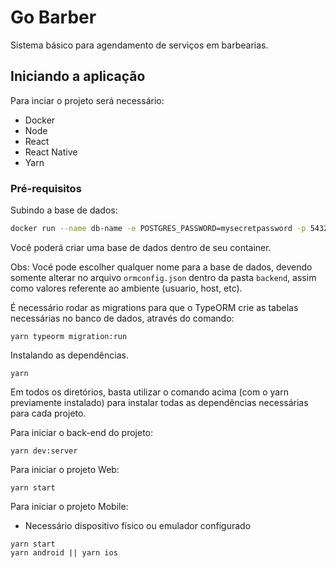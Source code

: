 # Go Barber

Sistema básico para agendamento de serviços em barbearias.

## Iniciando a aplicação

Para inciar o projeto será necessário:

- Docker
- Node
- React
- React Native
- Yarn

### Pré-requisitos

Subindo a base de dados:

```sh
docker run --name db-name -e POSTGRES_PASSWORD=mysecretpassword -p 5432:5432 -d postgres
```

Você poderá criar uma base de dados dentro de seu container.

Obs: Vocé pode escolher qualquer nome para a base de dados, devendo somente alterar no arquivo `ormconfig.json` dentro da pasta `backend`, assim como valores referente ao ambiente (usuario, host, etc).

É necessário rodar as migrations para que o TypeORM crie as tabelas necessárias no banco de dados, através do comando:

```
yarn typeorm migration:run
```

Instalando as dependências.

```
yarn
```

Em todos os diretórios, basta utilizar o comando acima (com o yarn previamente instalado) para instalar todas as dependências necessárias para cada projeto.

Para iniciar o back-end do projeto:

```
yarn dev:server
```

Para iniciar o projeto Web:

```
yarn start
```

Para iniciar o projeto Mobile:

- Necessário dispositivo físico ou emulador configurado

```
yarn start
yarn android || yarn ios
```
